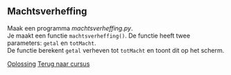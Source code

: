 ## Machtsverheffing

Maak een programma _machtsverheffing.py_.\
Je maakt een functie `machtsverheffing()`. De functie heeft twee
parameters: `getal` en `totMacht`.\
De functie berekent `getal` verheven tot `totMacht` en toont dit op het
scherm.

[Oplossing](/oplossingen/machtsverheffing.html)
[Terug naar cursus](/21_parameter.html)